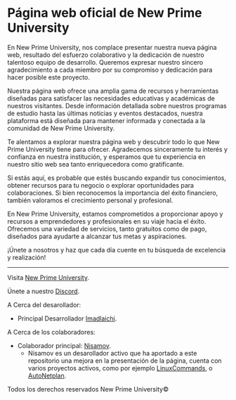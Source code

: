 <!--
  _  _              ___     _             _   _      _                _ _        
 | \| |_____ __ __ | _ \_ _(_)_ __  ___  | | | |_ _ (_)_ _____ _ _ __(_) |_ _  _ 
 | .` / -_) V  V / |  _/ '_| | '  \/ -_) | |_| | ' \| \ V / -_) '_(_-< |  _| || |
 |_|\_\___|\_/\_/  |_| |_| |_|_|_|_\___|  \___/|_||_|_|\_/\___|_| /__/_|\__|\_, |
                                                                            |__/
-->

# Página web oficial de New Prime University

En New Prime University, nos complace presentar nuestra nueva página web, resultado del esfuerzo colaborativo y la dedicación de nuestro talentoso equipo de desarrollo. Queremos expresar nuestro sincero agradecimiento a cada miembro por su compromiso y dedicación para hacer posible este proyecto.

Nuestra página web ofrece una amplia gama de recursos y herramientas diseñadas para satisfacer las necesidades educativas y académicas de nuestros visitantes. Desde información detallada sobre nuestros programas de estudio hasta las últimas noticias y eventos destacados, nuestra plataforma está diseñada para mantener informada y conectada a la comunidad de New Prime University.

Te alentamos a explorar nuestra página web y descubrir todo lo que New Prime University tiene para ofrecer. Agradecemos sinceramente tu interés y confianza en nuestra institución, y esperamos que tu experiencia en nuestro sitio web sea tanto enriquecedora como gratificante.

Si estás aquí, es probable que estés buscando expandir tus conocimientos, obtener recursos para tu negocio o explorar oportunidades para colaboraciones. Si bien reconocemos la importancia del éxito financiero, también valoramos el crecimiento personal y profesional.

En New Prime University, estamos comprometidos a proporcionar apoyo y recursos a emprendedores y profesionales en su viaje hacia el éxito. Ofrecemos una variedad de servicios, tanto gratuitos como de pago, diseñados para ayudarte a alcanzar tus metas y aspiraciones.

¡Únete a nosotros y haz que cada día cuente en tu búsqueda de excelencia y realización!

---

Visita [New Prime University](https://www.newprimeuniversity.com).

Únete a nuestro [Discord](discord.gg/94zgp6VYt8).

A Cerca del desarollador:
- Principal Desarrollador [Imadlaichi](https://github.com/imadlaichi).
<!--Añade tu descripcion-->
A Cerca de los colaboradores:
- Colaborador principal: [Nisamov](https://github.com/Nisamov).
  - Nisamov es un desarollador activo que ha aportado a este repositorio una mejora en la presentación de la página, cuenta con varios proyectos activos, como por ejemplo [LinuxCommands](https://github.com/Theritex/LinuxCommands/), o [AutoNetplan](https://github.com/Nisamov/auto-netplan).

Todos los derechos reservados New Prime University©
